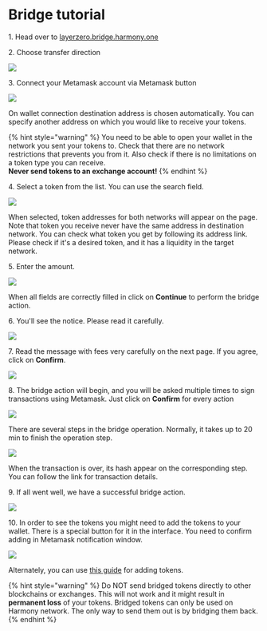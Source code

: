 # Bridge tutorial

1\. Head over to [layerzero.bridge.harmony.one](https://layerzero.bridge.harmony.one)

2\. Choose transfer direction

![](../../../.gitbook/assets/LayerZero-bsc-direction.png)

3\. Connect your Metamask account via Metamask button

![](../../../.gitbook/assets/LayerZero-bsc-Metamask.png)

On wallet connection destination address is chosen automatically. You can specify another address on which you would like to receive your tokens.

{% hint style="warning" %}
You need to be able to open your wallet in the network you sent your tokens to. Check that there are no network restrictions that prevents you from it. Also check if there is no limitations on a token type you can receive.\
**Never send tokens to an exchange account!**
{% endhint %}

4\. Select a token from the list. You can use the search field.

![](../../../.gitbook/assets/LayerZero-bsc-token.png)

When selected, token addresses for both networks will appear on the page. Note that token you receive never have the same address in destination network. You can check what token you get by following its address link. Please check if it's a desired token, and it has a liquidity in the target network.

5\. Enter the amount.

![](../../../.gitbook/assets/LayerZero-bsc-amount.png)

When all fields are correctly filled in click on **Continue** to perform the bridge action.

6\. You'll see the notice. Please read it carefully.

![](../../../.gitbook/assets/LayerZero-bsc-notice.png)

7\. Read the message with fees very carefully on the next page. If you agree, click on **Confirm**.

![](../../../.gitbook/assets/LayerZero-bsc-gas.png)

8\. The bridge action will begin, and you will be asked multiple times to sign transactions using Metamask. Just click on **Confirm** for every action

![](../../../.gitbook/assets/LayerZero-bsc-confirm.png)

There are several steps in the bridge operation. Normally, it takes up to 20 min to finish the operation step.

![](../../../.gitbook/assets/LayerZero-bsc-progress.png)

When the transaction is over, its hash appear on the corresponding step. You can follow the link for transaction details.

9\. If all went well, we have a successful bridge action.

![](../../../.gitbook/assets/LayerZero-bsc-success.png)

10\. In order to see the tokens you might need to add the tokens to your wallet. There is a special button for it in the interface. You need to confirm adding in Metamask notification window.

![](../../../.gitbook/assets/LayerZero-bsc-add-token.png)

Alternately, you can use [this guide](../../ecosystem/wallets/browser-extensions-wallets/metamask-wallet/adding-custom-harmony-tokens.md) for adding tokens.

{% hint style="warning" %}
Do NOT send bridged tokens directly to other blockchains or exchanges. This will not work and it might result in **permanent loss** of your tokens. Bridged tokens can only be used on Harmony network. The only way to send them out is by bridging them back.
{% endhint %}
